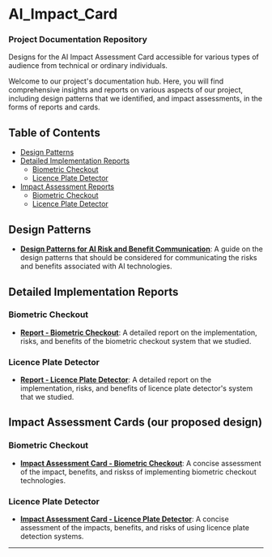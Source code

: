 # AI_Impact_Card
### Project Documentation Repository
Designs for the AI Impact Assessment Card accessible for various types of audience from technical or ordinary individuals.



Welcome to our project's documentation hub. Here, you will find comprehensive insights and reports on various aspects of our project, including design patterns that we identified, and impact assessments, in the forms of reports and cards. 

## Table of Contents

- [Design Patterns](#design-patterns)
- [Detailed Implementation Reports](#detailed-implementation-reports)
  - [Biometric Checkout](#biometric-checkout-1)
  - [Licence Plate Detector](#licence-plate-detector-1)
- [Impact Assessment Reports](#impact-assessment-reports)
  - [Biometric Checkout](#biometric-checkout)
  - [Licence Plate Detector](#licence-plate-detector)

## Design Patterns

- **[Design Patterns for AI Risk and Benefit Communication](design-patterns-for-AI-risk-and-benefit-communication.pdf)**: A guide on the design patterns that should be considered for communicating the risks and benefits associated with AI technologies.


## Detailed Implementation Reports

### Biometric Checkout

- **[Report - Biometric Checkout](report-biometric-checkout.pdf)**: A detailed report on the implementation, risks, and benefits of the biometric checkout system that we studied.

### Licence Plate Detector

- **[Report - Licence Plate Detector](report-license-plate-detector.pdf)**: A detailed report on the implementation, risks, and benefits of licence plate detector's system that we studied.


## Impact Assessment Cards (our proposed design)

### Biometric Checkout

- **[Impact Assessment Card - Biometric Checkout](impact-assessment-card-biometric-checkout.pdf)**: A concise assessment of the impact, benefits, and riskss of implementing biometric checkout technologies.

### Licence Plate Detector

- **[Impact Assessment Card - Licence Plate Detector](impact-assessment-card-license-plate-detector.pdf)**: A concise assessment of the impacts, benefits, and risks of using licence plate detection systems.


---




